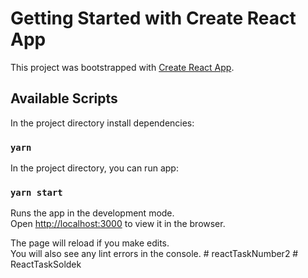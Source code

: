 # Getting Started with Create React App

This project was bootstrapped with [Create React App](https://github.com/facebook/create-react-app).

## Available Scripts

In the project directory install dependencies:

### `yarn`

In the project directory, you can run app:

### `yarn start`

Runs the app in the development mode.\
Open [http://localhost:3000](http://localhost:3000) to view it in the browser.

The page will reload if you make edits.\
You will also see any lint errors in the console.
#   r e a c t T a s k N u m b e r 2  
 #   R e a c t T a s k S o l d e k  
 